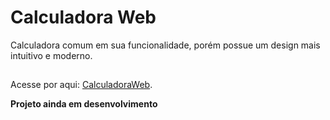 # Calculadora Web

Calculadora comum em sua funcionalidade, porém possue um design mais intuitivo e moderno.

## 

Acesse por aqui: [CalculadoraWeb](https://youngc0de.github.io/calculadoraWeb/).


**Projeto ainda em desenvolvimento**